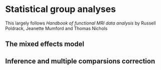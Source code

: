 # Statistical group analyses
This largely follows *Handbook of functional MRI data analysis* by Russell Poldrack, Jeanette Mumford and Thomas Nichols
## The mixed effects model

## Inference and multiple comparsions correction

